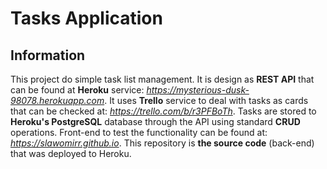 Tasks Application
=================
Information
-----------
This project do simple task list management. It is design as **REST API** that can be found at **Heroku** service: *https://mysterious-dusk-98078.herokuapp.com*. It uses **Trello** service to deal with tasks as cards that can be checked at: *https://trello.com/b/r3PFBoTh*. Tasks are stored to **Heroku's PostgreSQL** database through the API using standard **CRUD** operations.
Front-end to test the functionality can be found at: *https://slawomirr.github.io*.
This repository is **the source code** (back-end) that was deployed to Heroku.
